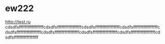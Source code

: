 ew222
=====

http://test.ru cdsdfsfffffffffffffffffcdsdfsfffffffffffffffffcdsdfsfffffffffffffffffcdsdfsfffffffffffffffffcdsdfsfffffffffffffffffcdsdfsfffffffffffffffffcdsdfsfffffffffffffffffcdsdfsfffffffffffffffffcdsdfsfffffffffffffffff
